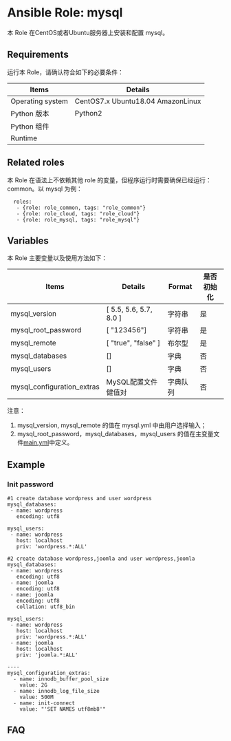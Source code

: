 Ansible Role: mysql
=========

本 Role 在CentOS或者Ubuntu服务器上安装和配置 mysql。

## Requirements

运行本 Role，请确认符合如下的必要条件：

| **Items**      | **Details** |
| ------------------| ------------------|
| Operating system | CentOS7.x Ubuntu18.04 AmazonLinux|
| Python 版本 | Python2  |
| Python 组件 |    |
| Runtime |  |


## Related roles

本 Role 在语法上不依赖其他 role 的变量，但程序运行时需要确保已经运行：common。以 mysql 为例：

```
  roles:
   - {role: role_common, tags: "role_common"}   
   - {role: role_cloud, tags: "role_cloud"}
   - {role: role_mysql, tags: "role_mysql"}
```


## Variables

本 Role 主要变量以及使用方法如下：

| **Items**      | **Details** | **Format**  | **是否初始化** |
| ------------------| ------------------|-----|-----|
| mysql_version | [ 5.5, 5.6, 5.7, 8.0 ] | 字符串 |是|
| mysql_root_password | [ "123456"] | 字符串 |是|
| mysql_remote | [ "true", "false" ] | 布尔型 |是|
| mysql_databases | []   | 字典 |否|
| mysql_users | []   | 字典 |否|
| mysql_configuration_extras | MySQL配置文件 健值对 | 字典队列 | 否 |

注意：
1. mysql_version, mysql_remote  的值在 mysql.yml 中由用户选择输入；
2. mysql_root_password，mysql_databases，mysql_users 的值在主变量文件[main.yml](https://github.com/Websoft9/ansible-mysql/blob/master/vars/main.yml)中定义。

## Example

### Init password
```
#1 create database wordpress and user wordpress
mysql_databases:
 - name: wordpress
   encoding: utf8
 
mysql_users:
 - name: wordpress
   host: localhost
   priv: 'wordpress.*:ALL'

#2 create database wordpress,joomla and user wordpress,joomla
mysql_databases:
 - name: wordpress
   encoding: utf8
 - name: joomla
   encoding: utf8
 - name: joomla
   encoding: utf8
   collation: utf8_bin
 
mysql_users:
 - name: wordpress
   host: localhost
   priv: 'wordpress.*:ALL'
 - name: joomla
   host: localhost
   priv: 'joomla.*:ALL'

----
mysql_configuration_extras:
  - name: innodb_buffer_pool_size
    value: 2G
  - name: innodb_log_file_size
    value: 500M
  - name: init-connect
    value: "'SET NAMES utf8mb8'"
```
## FAQ
